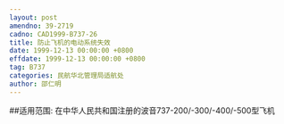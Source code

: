 ```yaml
---
layout: post
amendno: 39-2719
cadno: CAD1999-B737-26
title: 防止飞机的电动系统失效
date: 1999-12-13 00:00:00 +0800
effdate: 1999-12-13 00:00:00 +0800
tag: B737
categories: 民航华北管理局适航处
author: 邵仁明
---
```


##适用范围:
在中华人民共和国注册的波音737-200/-300/-400/-500型飞机

